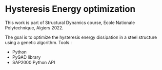 # Hysteresis Energy optimization

This work is part of Structural Dynamics course, Ecole Nationale Polytechnique, Algiers 2022.

The goal is to optimize the hysteresis energy dissipation in a steel structure using a genetic algorithm.
Tools : 
- Python
- PyGAD library
- SAP2000 Python API


